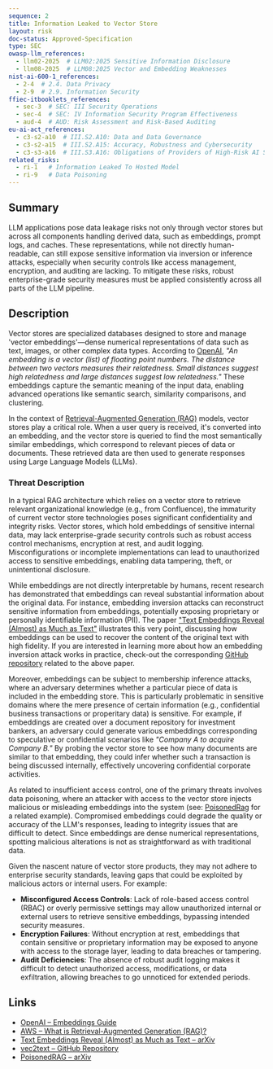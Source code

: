 ```yaml
---
sequence: 2
title: Information Leaked to Vector Store
layout: risk
doc-status: Approved-Specification
type: SEC
owasp-llm_references:
  - llm02-2025  # LLM02:2025 Sensitive Information Disclosure
  - llm08-2025  # LLM08:2025 Vector and Embedding Weaknesses
nist-ai-600-1_references:
  - 2-4  # 2.4. Data Privacy
  - 2-9  # 2.9. Information Security
ffiec-itbooklets_references:
  - sec-3  # SEC: III Security Operations
  - sec-4  # SEC: IV Information Security Program Effectiveness
  - aud-4  # AUD: Risk Assessment and Risk-Based Auditing
eu-ai-act_references:
  - c3-s2-a10  # III.S2.A10: Data and Data Governance
  - c3-s2-a15  # III.S2.A15: Accuracy, Robustness and Cybersecurity
  - c3-s3-a16  # III.S3.A16: Obligations of Providers of High-Risk AI Systems
related_risks:
  - ri-1   # Information Leaked To Hosted Model
  - ri-9   # Data Poisoning
---
```


## Summary

LLM applications pose data leakage risks not only through vector stores but across all components handling derived data, such as embeddings, prompt logs, and caches. These representations, while not directly human-readable, can still expose sensitive information via inversion or inference attacks, especially when security controls like access management, encryption, and auditing are lacking. To mitigate these risks, robust enterprise-grade security measures must be applied consistently across all parts of the LLM pipeline.

## Description

Vector stores are specialized databases designed to store and manage 'vector embeddings'—dense numerical representations of data such as text, images, or other complex data types. According to [OpenAI](https://platform.openai.com/docs/guides/embeddings), *"An embedding is a vector (list) of floating point numbers. The distance between two vectors measures their relatedness. Small distances suggest high relatedness and large distances suggest low relatedness."* These embeddings capture the semantic meaning of the input data, enabling advanced operations like semantic search, similarity comparisons, and clustering.

In the context of [Retrieval-Augmented Generation (RAG)](https://aws.amazon.com/what-is/retrieval-augmented-generation/) models, vector stores play a critical role. When a user query is received, it's converted into an embedding, and the vector store is queried to find the most semantically similar embeddings, which correspond to relevant pieces of data or documents. These retrieved data are then used to generate responses using Large Language Models (LLMs).

### Threat Description

In a typical RAG architecture which relies on a vector store to retrieve relevant organizational knowledge (e.g., from Confluence), the immaturity of current vector store technologies poses significant confidentiality and integrity risks. Vector stores, which hold embeddings of sensitive internal data, may lack enterprise-grade security controls such as robust access control mechanisms, encryption at rest, and audit logging. Misconfigurations or incomplete implementations can lead to unauthorized access to sensitive embeddings, enabling data tampering, theft, or unintentional disclosure.

While embeddings are not directly interpretable by humans, recent research has demonstrated that embeddings can reveal substantial information about the original data. For instance, embedding inversion attacks can reconstruct sensitive information from embeddings, potentially exposing proprietary or personally identifiable information (PII). The paper ["Text Embeddings Reveal (Almost) as Much as Text"](https://arxiv.org/abs/2310.06816) illustrates this very point, discussing how embeddings can be used to recover the content of the original text with high fidelity. If you are interested in learning more about how an embedding inversion attack works in practice, check-out the corresponding [GitHub repository](https://github.com/jxmorris12/vec2text) related to the above paper.

Moreover, embeddings can be subject to membership inference attacks, where an adversary determines whether a particular piece of data is included in the embedding store. This is particularly problematic in sensitive domains where the mere presence of certain information (e.g., confidential business transactions or properitary data) is sensitive. For example, if embeddings are created over a document repository for investment bankers, an adversary could generate various embeddings corresponding to speculative or confidential scenarios like *"Company A to acquire Company B."* By probing the vector store to see how many documents are similar to that embedding, they could infer whether such a transaction is being discussed internally, effectively uncovering confidential corporate activities.

As related to insufficient access control, one of the primary threats involves data poisoning, where an attacker with access to the vector store injects malicious or misleading embeddings into the system (see: [PoisonedRag](https://arxiv.org/html/2402.07867v1) for a related example). Compromised embeddings could degrade the quality or accuracy of the LLM's responses, leading to integrity issues that are difficult to detect. Since embeddings are dense numerical representations, spotting malicious alterations is not as straightforward as with traditional data.

Given the nascent nature of vector store products, they may not adhere to enterprise security standards, leaving gaps that could be exploited by malicious actors or internal users. For example:

- **Misconfigured Access Controls**: Lack of role-based access control (RBAC) or overly permissive settings may allow unauthorized internal or external users to retrieve sensitive embeddings, bypassing intended security measures.
- **Encryption Failures**: Without encryption at rest, embeddings that contain sensitive or proprietary information may be exposed to anyone with access to the storage layer, leading to data breaches or tampering.
- **Audit Deficiencies**: The absence of robust audit logging makes it difficult to detect unauthorized access, modifications, or data exfiltration, allowing breaches to go unnoticed for extended periods.


## Links
* [OpenAI – Embeddings Guide](https://platform.openai.com/docs/guides/embeddings)
* [AWS – What is Retrieval-Augmented Generation (RAG)?](https://aws.amazon.com/what-is/retrieval-augmented-generation/)
* [Text Embeddings Reveal (Almost) as Much as Text – arXiv](https://arxiv.org/abs/2310.06816)
* [vec2text – GitHub Repository](https://github.com/jxmorris12/vec2text)
* [PoisonedRAG – arXiv](https://arxiv.org/html/2402.07867v1)
